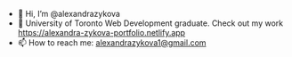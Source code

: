 - 👋 Hi, I’m @alexandrazykova
- 🌱 University of Toronto Web Development graduate. Check out my work https://alexandra-zykova-portfolio.netlify.app
- 📫 How to reach me: alexandrazykova1@gmail.com

<!---
alexandrazykova/alexandrazykova is a ✨ special ✨ repository because its `README.md` (this file) appears on your GitHub profile.
You can click the Preview link to take a look at your changes.
--->
